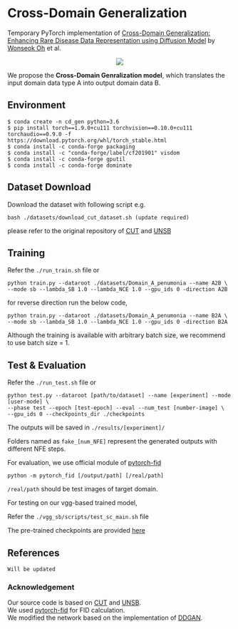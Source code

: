 # Cross-Domain Generalization

Temporary PyTorch implementation of [Cross-Domain Generalization: Enhancing Rare Disease Data
Representation using Diffusion Model](https://prbs5kong.github.io/assets/pdf/CVPRW_01.pdf) by [Wonseok Oh](https://prbs5kong.github.io/) et al.

<p align="center">
  <img src="https://github.com/prbs5kong/cd_gen/blob/main/assets/main.pdf" />
</p>


We propose the **Cross-Domain Genralization model**, which translates the input domain data type A into output domain data B.

## Environment
```
$ conda create -n cd_gen python=3.6
$ pip install torch==1.9.0+cu111 torchvision==0.10.0+cu111 torchaudio==0.9.0 -f https://download.pytorch.org/whl/torch_stable.html
$ conda install -c conda-forge packaging 
$ conda install -c "conda-forge/label/cf201901" visdom 
$ conda install -c conda-forge gputil 
$ conda install -c conda-forge dominate 
```

## Dataset Download
Download the dataset with following script e.g.

```
bash ./datasets/download_cut_dataset.sh (update required)
```

please refer to the original repository of [CUT](https://github.com/taesungp/contrastive-unpaired-translation) and [UNSB](https://github.com/cyclomon/UNSB)

## Training 
Refer the ```./run_train.sh``` file or

```
python train.py --dataroot ./datasets/Domain_A_penumonia --name A2B \
--mode sb --lambda_SB 1.0 --lambda_NCE 1.0 --gpu_ids 0 -direction A2B
```

for reverse direction run the below code, 

```
python train.py --dataroot ./datasets/Domain_A_penumonia --name B2A \
--mode sb --lambda_SB 1.0 --lambda_NCE 1.0 --gpu_ids 0 -direction B2A
```

Although the training is available with arbitrary batch size, we recommend to use batch size = 1.

## Test & Evaluation
Refer the ```./run_test.sh``` file or

```
python test.py --dataroot [path/to/dataset] --name [experiment] --mode [user-mode] \
--phase test --epoch [test-epoch] --eval --num_test [number-image] \
--gpu_ids 0 --checkpoints_dir ./checkpoints
```

The outputs will be saved in ```./results/[experiment]/```

Folders named as ```fake_[num_NFE]``` represent the generated outputs with different NFE steps.

For evaluation, we use official module of [pytorch-fid](https://github.com/mseitzer/pytorch-fid)

```
python -m pytorch_fid [/output/path] [/real/path]
```

```/real/path``` should be test images of target domain. 

For testing on our vgg-based trained model, 

Refer the ```./vgg_sb/scripts/test_sc_main.sh``` file 

The pre-trained checkpoints are provided [here](https://drive.google.com/drive/folders/1Q8tuBGegMMHd9PzvcklDm0wM1sE4PPwK?usp=sharing)

## References

```
Will be updated
```

### Acknowledgement
Our source code is based on [CUT](https://github.com/taesungp/contrastive-unpaired-translation) and [UNSB](https://github.com/cyclomon/UNSB). \
We used [pytorch-fid](https://github.com/mseitzer/pytorch-fid) for FID calculation. \
We modified the network based on the implementation of [DDGAN](https://github.com/NVlabs/denoising-diffusion-gan).
